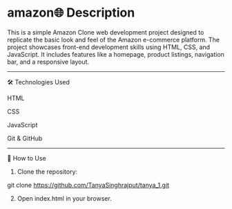 # amazon🌐 Description

This is a simple Amazon Clone web development project designed to replicate the basic look and feel of the Amazon e-commerce platform. The project showcases front-end development skills using HTML, CSS, and JavaScript. It includes features like a homepage, product listings, navigation bar, and a responsive layout.


---

🛠️ Technologies Used

HTML

CSS

JavaScript

Git & GitHub



---

🚀 How to Use

1. Clone the repository:

git clone https://github.com/TanyaSinghrajput/tanya_1.git


2. Open index.html in your browser.
